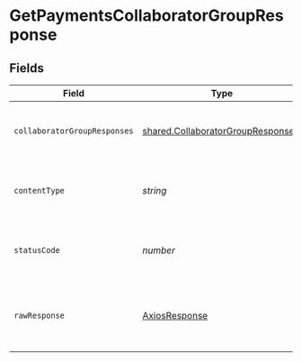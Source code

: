 # GetPaymentsCollaboratorGroupResponse


## Fields

| Field                                                                                  | Type                                                                                   | Required                                                                               | Description                                                                            |
| -------------------------------------------------------------------------------------- | -------------------------------------------------------------------------------------- | -------------------------------------------------------------------------------------- | -------------------------------------------------------------------------------------- |
| `collaboratorGroupResponses`                                                           | [shared.CollaboratorGroupResponse](../../models/shared/collaboratorgroupresponse.md)[] | :heavy_minus_sign:                                                                     | A list of Collaborator Configurations created by client                                |
| `contentType`                                                                          | *string*                                                                               | :heavy_check_mark:                                                                     | HTTP response content type for this operation                                          |
| `statusCode`                                                                           | *number*                                                                               | :heavy_check_mark:                                                                     | HTTP response status code for this operation                                           |
| `rawResponse`                                                                          | [AxiosResponse](https://axios-http.com/docs/res_schema)                                | :heavy_minus_sign:                                                                     | Raw HTTP response; suitable for custom response parsing                                |